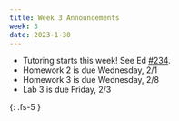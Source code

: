 ```yaml
---
title: Week 3 Announcements
week: 3
date: 2023-1-30
---
```


* Tutoring starts this week! See Ed [#234](https://edstem.org/us/courses/34576/discussion/2452887).
* Homework 2 is due Wednesday, 2/1
* Homework 3 is due Wednesday, 2/8
* Lab 3 is due Friday, 2/3 

{: .fs-5 }
